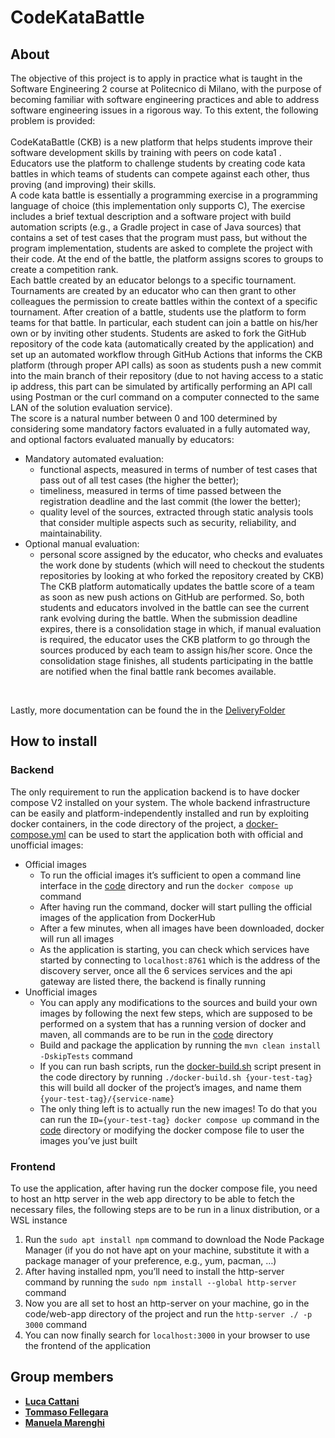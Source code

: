# CodeKataBattle
## About
The objective of this project is to apply in practice what is taught in the Software Engineering 2 course at Politecnico di Milano, with the purpose of becoming familiar with software engineering practices and able to address software engineering issues in a rigorous way. To this extent, the following problem is provided: <br> <br>
CodeKataBattle (CKB) is a new platform that helps students improve their software development skills by training with peers on code kata1 . Educators use the platform to challenge students by creating code kata battles in which teams of students can compete against each other, thus proving (and improving) their skills. <br>
A code kata battle is essentially a programming exercise in a programming language of choice (this implementation only supports C), The exercise includes a brief textual description and a software project with build automation scripts (e.g., a Gradle project in case of Java sources) that contains a set of test cases that the program must pass, but without the program implementation, students are asked to complete the project with their code. At the end of the battle, the platform assigns scores to groups to create a competition rank. <br>
Each battle created by an educator belongs to a specific tournament. Tournaments are created by an educator who can then grant to other colleagues the permission to create battles within the context of a specific tournament. After creation of a battle, students use the platform to form teams for that battle. In particular, each student can join a battle on his/her own or by inviting other students.
Students are asked to fork the GitHub repository of the code kata (automatically created by the application) and set up an automated workflow through GitHub Actions that informs the CKB platform (through proper API calls) as soon as students push a new commit into the main branch of their repository (due to not having access to a static ip address, this part can be simulated by artifically performing an API call using Postman or the curl command on a computer connected to the same LAN of the solution evaluation service). <br>
The score is a natural number between 0 and 100 determined by considering some mandatory factors evaluated in a fully automated way, and optional factors evaluated manually by educators:
* Mandatory automated evaluation:
  * functional aspects, measured in terms of number of test cases that pass out of all test cases (the higher the better);
  * timeliness, measured in terms of time passed between the registration deadline and the last commit (the lower the better);
  * quality level of the sources, extracted through static analysis tools that consider multiple aspects such as security, reliability, and maintainability.
* Optional manual evaluation:
  * personal score assigned by the educator, who checks and evaluates the work done by students (which will need to checkout the students repositories by looking at who forked the repository created by CKB)
 The CKB platform automatically updates the battle score of a team as soon as new push actions on GitHub are performed. So, both students and educators involved in the battle can see the current rank evolving during the battle. When the submission deadline expires, there is a consolidation stage in which, if manual evaluation is required, the educator uses the CKB platform to go through the sources produced by each team to assign his/her score. Once the consolidation stage finishes, all students participating in the battle are notified when the final battle rank becomes available.
<br>

Lastly, more documentation can be found the in the [DeliveryFolder](./DeliveryFolder/)

## How to install
### Backend
The only requirement to run the application backend is to have docker compose V2 installed on your system. The whole backend infrastructure can be easily and platform-independently installed and run by exploiting docker containers, in the code directory of the project, a [docker-compose.yml](./code/docker-compoe.yml) can be used to start the application both with official and unofficial images:
* Official images
  * To run the official images it’s sufficient to open a command line interface in the [code](./code/) directory and run the ```docker compose up``` command
  * After having run the command, docker will start pulling the official images of the application from DockerHub
  * After a few minutes, when all images have been downloaded, docker will run all images
  * As the application is starting, you can check which services have started by connecting to ```localhost:8761``` which is the address of the discovery server, once all the 6 services services and the api gateway are listed there, the backend is finally running
* Unofficial images
  * You can apply any modifications to the sources and build your own images by following the next few steps, which are supposed to be performed on a system that has a running version of docker and maven, all commands are to be run in the [code](./code/) directory
  * Build and package the application by running the ```mvn clean install -DskipTests``` command
  * If you can run bash scripts, run the [docker-build.sh](./code/docker-build.sh) script present in the code directory by running ```./docker-build.sh {your-test-tag}``` this will build all docker of the project’s images, and name them ```{your-test-tag}/{service-name}```
  * The only thing left is to actually run the new images! To do that you can run the ```ID={your-test-tag} docker compose up``` command in the [code](./code/) directory or modifying the docker compose file to user the images you’ve just built

### Frontend
To use the application, after having run the docker compose file, you need to host an http server in the web app directory to be able to fetch the necessary files, the following steps are to be run in a linux distribution, or a WSL instance
1. Run the ```sudo apt install npm``` command to download the Node Package Manager (if you do not have apt on your machine, substitute it with a package manager of your preference, e.g., yum, pacman, …)
2. After having installed npm, you’ll need to install the http-server command by running the ```sudo npm install --global http-server``` command
3. Now you are all set to host an http-server on your machine, go in the code/web-app directory of the project and run the ```http-server ./ -p 3000``` command
4. You can now finally search for ```localhost:3000``` in your browser to use the frontend of the application



## Group members

- [__Luca Cattani__](https://github.com/SigCatta)
- [__Tommaso Fellegara__](https://github.com/Felle33)
- [__Manuela Marenghi__](https://github.com/manuelamarenghi)
